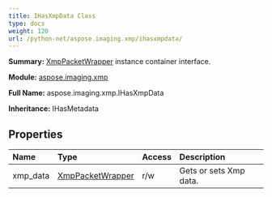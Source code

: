```yaml
---
title: IHasXmpData Class
type: docs
weight: 120
url: /python-net/aspose.imaging.xmp/ihasxmpdata/
---
```


**Summary:** [XmpPacketWrapper](/imaging/python-net/aspose.imaging.xmp/xmppacketwrapper/) instance container interface.

**Module:** [aspose.imaging.xmp](/imaging/python-net/aspose.imaging.xmp/)

**Full Name:** aspose.imaging.xmp.IHasXmpData

**Inheritance:** IHasMetadata

## **Properties**
| **Name** | **Type** | **Access** | **Description** |
| :- | :- | :- | :- |
| xmp_data | [XmpPacketWrapper](/imaging/python-net/aspose.imaging.xmp/xmppacketwrapper) | r/w | Gets or sets Xmp data. |


